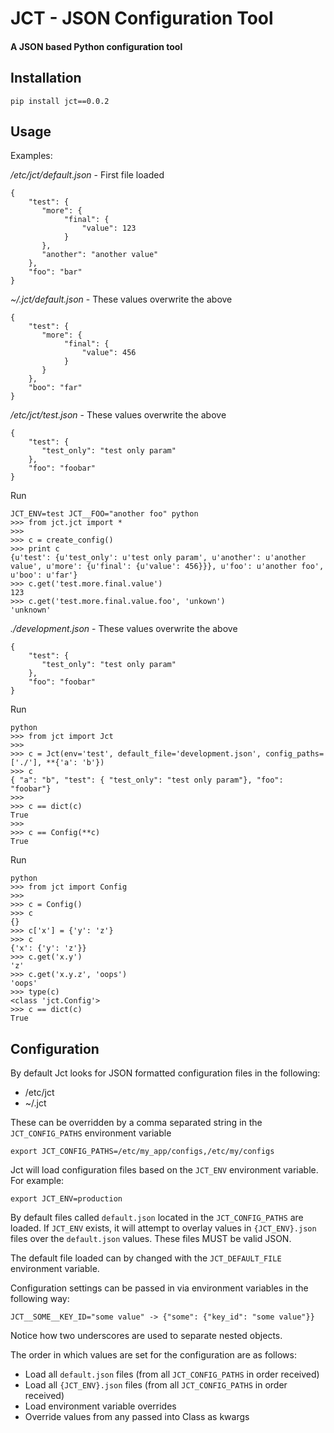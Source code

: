 JCT - JSON Configuration Tool
=====================================
#### A JSON based Python configuration tool

Installation
------------

    pip install jct==0.0.2

Usage
-----

Examples:

*/etc/jct/default.json* - First file loaded

    {
        "test": {
           "more": {
                "final": {
                    "value": 123
                }
           },
           "another": "another value"
        },
        "foo": "bar"
    }

*~/.jct/default.json* - These values overwrite the above

    {
        "test": {
           "more": {
                "final": {
                    "value": 456
                }
           }
        },
        "boo": "far"
    }

*/etc/jct/test.json* - These values overwrite the above

    {
        "test": {
           "test_only": "test only param"
        },
        "foo": "foobar"
    }

Run

    JCT_ENV=test JCT__FOO="another foo" python
    >>> from jct.jct import *
    >>>
    >>> c = create_config()
    >>> print c
    {u'test': {u'test_only': u'test only param', u'another': u'another value', u'more': {u'final': {u'value': 456}}}, u'foo': u'another foo', u'boo': u'far'}
    >>> c.get('test.more.final.value')
    123
    >>> c.get('test.more.final.value.foo', 'unkown')
    'unknown'

*./development.json* - These values overwrite the above

    {
        "test": {
           "test_only": "test only param"
        },
        "foo": "foobar"
    }

Run

    python
    >>> from jct import Jct
    >>>
    >>> c = Jct(env='test', default_file='development.json', config_paths=['./'], **{'a': 'b'})
    >>> c
    { "a": "b", "test": { "test_only": "test only param"}, "foo": "foobar"}
    >>>
    >>> c == dict(c)
    True
    >>>
    >>> c == Config(**c)
    True

Run

    python
    >>> from jct import Config
    >>>
    >>> c = Config()
    >>> c
    {}
    >>> c['x'] = {'y': 'z'}
    >>> c
    {'x': {'y': 'z'}}
    >>> c.get('x.y')
    'z'
    >>> c.get('x.y.z', 'oops')
    'oops'
    >>> type(c)
    <class 'jct.Config'>
    >>> c == dict(c)
    True




Configuration
-------------

By default Jct looks for JSON formatted configuration files in the following:

* /etc/jct
* ~/.jct

These can be overridden by a comma separated string in the `JCT_CONFIG_PATHS` environment variable

    export JCT_CONFIG_PATHS=/etc/my_app/configs,/etc/my/configs

Jct will load configuration files based on the `JCT_ENV` environment variable. For example:

    export JCT_ENV=production

By default files called `default.json` located in the `JCT_CONFIG_PATHS` are loaded. If `JCT_ENV` exists, it will attempt to overlay values in `{JCT_ENV}.json` files over the `default.json` values. These files MUST be valid JSON.

The default file loaded can by changed with the `JCT_DEFAULT_FILE` environment variable.

Configuration settings can be passed in via environment variables in the following way:

    JCT__SOME__KEY_ID="some value" -> {"some": {"key_id": "some value"}}

Notice how two underscores are used to separate nested objects.

The order in which values are set for the configuration are as follows:

* Load all `default.json` files (from all `JCT_CONFIG_PATHS` in order received)
* Load all `{JCT_ENV}.json` files (from all `JCT_CONFIG_PATHS` in order received)
* Load environment variable overrides
* Override values from any passed into Class as kwargs
